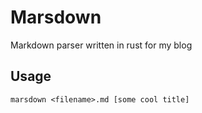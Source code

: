 # Marsdown

Markdown parser written in rust for my blog

## Usage

`marsdown <filename>.md [some cool title]`
